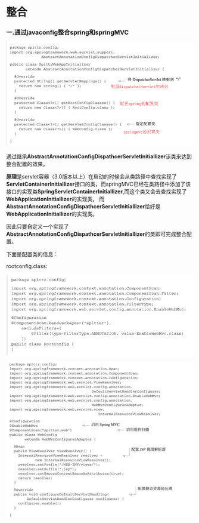 # 整合



### 一.通过javaconfig整合spring和springMVC

![ss01](assets/ss01.png)

通过继承**AbstractAnnotationConfigDispathcerServletInitiallizer**该类来达到整合配置的效果。

**原理**是servlet容器（3.0版本以上）在启动的时候会从类路径中查找实现了**ServletContainerInitiallizer**接口的类，而springMVC已经在类路径中添加了该接口的实现类**SpringServletContainerInitiallizer**,而这个类又会去查找实现了**WebApplicationInitiallizer**的实现类， 而**AbstractAnnotationConfigDispathcerServletInitiallizer**恰好是**WebApplicationInitiallizer**的实现类。    

因此只要自定义一个实现了**AbstractAnnotationConfigDispathcerServletInitiallizer**的类即可完成整合配置。

下面是配置类的信息：



rootconfig.class:

![](assets/root.png)



![](assets/web.png)

